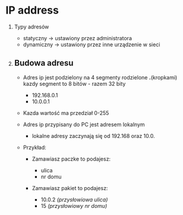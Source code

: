 # IP address


1. Typy adresów
    - statyczny -> ustawiony przez administratora
    - dynamiczny -> ustawiony przez inne urządzenie w sieci

2. Budowa adresu
    - 

    - Adres ip jest podzielony na 4 segmenty rodzielone **.**(kropkami) kazdy segment to 8 bitów - razem 32 bity
        * 192.168.0.1
        * 10.0.0.1

    - Kazda wartość ma przedział 0-255
    - Adres ip przypisany do PC jest adresem lokalnym
        - lokalne adresy zaczynają się od 192.168 oraz 10.0.

    
    - Przykład:
        * Zamawiasz paczke to podajesz:
            - ulica
            - nr domu

        * Zamawiasz pakiet to podajesz:
            - 10.0.2 *(przysłowiowa ulica)*
            - 15 *(przysłowiowy nr domu)*

